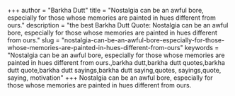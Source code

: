 +++
author = "Barkha Dutt"
title = "Nostalgia can be an awful bore, especially for those whose memories are painted in hues different from ours."
description = "the best Barkha Dutt Quote: Nostalgia can be an awful bore, especially for those whose memories are painted in hues different from ours."
slug = "nostalgia-can-be-an-awful-bore-especially-for-those-whose-memories-are-painted-in-hues-different-from-ours"
keywords = "Nostalgia can be an awful bore, especially for those whose memories are painted in hues different from ours.,barkha dutt,barkha dutt quotes,barkha dutt quote,barkha dutt sayings,barkha dutt saying,quotes, sayings,quote, saying, motivation"
+++
Nostalgia can be an awful bore, especially for those whose memories are painted in hues different from ours.
